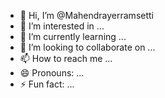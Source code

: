 - 👋 Hi, I’m @Mahendrayerramsetti
- 👀 I’m interested in ...
- 🌱 I’m currently learning ...
- 💞️ I’m looking to collaborate on ...
- 📫 How to reach me ...
- 😄 Pronouns: ...
- ⚡ Fun fact: ...

<!---
Mahendrayerramsetti/Mahendrayerramsetti is a ✨ special ✨ repository because its `README.md` (this file) appears on your GitHub profile.
You can click the Preview link to take a look at your changes.
--->
